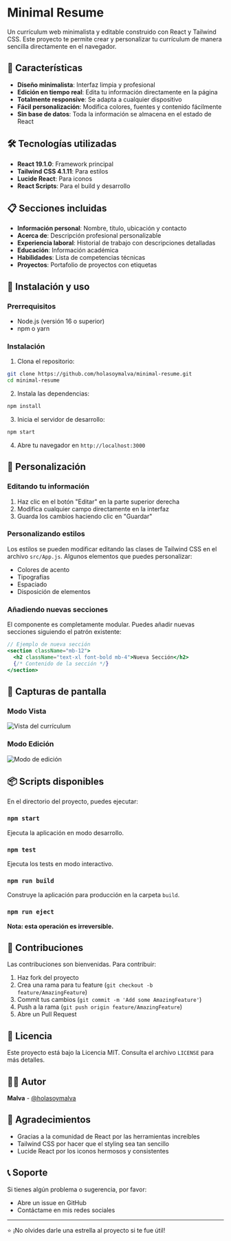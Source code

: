 # Minimal Resume

Un currículum web minimalista y editable construido con React y Tailwind CSS. Este proyecto te permite crear y personalizar tu currículum de manera sencilla directamente en el navegador.

## 🚀 Características

- **Diseño minimalista**: Interfaz limpia y profesional
- **Edición en tiempo real**: Edita tu información directamente en la página
- **Totalmente responsive**: Se adapta a cualquier dispositivo
- **Fácil personalización**: Modifica colores, fuentes y contenido fácilmente
- **Sin base de datos**: Toda la información se almacena en el estado de React

## 🛠️ Tecnologías utilizadas

- **React 19.1.0**: Framework principal
- **Tailwind CSS 4.1.11**: Para estilos
- **Lucide React**: Para iconos
- **React Scripts**: Para el build y desarrollo

## 📋 Secciones incluidas

- **Información personal**: Nombre, título, ubicación y contacto
- **Acerca de**: Descripción profesional personalizable
- **Experiencia laboral**: Historial de trabajo con descripciones detalladas
- **Educación**: Información académica
- **Habilidades**: Lista de competencias técnicas
- **Proyectos**: Portafolio de proyectos con etiquetas

## 🚀 Instalación y uso

### Prerrequisitos

- Node.js (versión 16 o superior)
- npm o yarn

### Instalación

1. Clona el repositorio:
```bash
git clone https://github.com/holasoymalva/minimal-resume.git
cd minimal-resume
```

2. Instala las dependencias:
```bash
npm install
```

3. Inicia el servidor de desarrollo:
```bash
npm start
```

4. Abre tu navegador en `http://localhost:3000`

## 📝 Personalización

### Editando tu información

1. Haz clic en el botón "Editar" en la parte superior derecha
2. Modifica cualquier campo directamente en la interfaz
3. Guarda los cambios haciendo clic en "Guardar"

### Personalizando estilos

Los estilos se pueden modificar editando las clases de Tailwind CSS en el archivo `src/App.js`. Algunos elementos que puedes personalizar:

- Colores de acento
- Tipografías
- Espaciado
- Disposición de elementos

### Añadiendo nuevas secciones

El componente es completamente modular. Puedes añadir nuevas secciones siguiendo el patrón existente:

```jsx
// Ejemplo de nueva sección
<section className="mb-12">
  <h2 className="text-xl font-bold mb-4">Nueva Sección</h2>
  {/* Contenido de la sección */}
</section>
```

## 🎨 Capturas de pantalla

### Modo Vista
![Vista del currículum](screenshot-view.png)

### Modo Edición
![Modo de edición](screenshot-edit.png)

## 📦 Scripts disponibles

En el directorio del proyecto, puedes ejecutar:

### `npm start`
Ejecuta la aplicación en modo desarrollo.

### `npm test`
Ejecuta los tests en modo interactivo.

### `npm run build`
Construye la aplicación para producción en la carpeta `build`.

### `npm run eject`
**Nota: esta operación es irreversible.**

## 🤝 Contribuciones

Las contribuciones son bienvenidas. Para contribuir:

1. Haz fork del proyecto
2. Crea una rama para tu feature (`git checkout -b feature/AmazingFeature`)
3. Commit tus cambios (`git commit -m 'Add some AmazingFeature'`)
4. Push a la rama (`git push origin feature/AmazingFeature`)
5. Abre un Pull Request

## 📜 Licencia

Este proyecto está bajo la Licencia MIT. Consulta el archivo `LICENSE` para más detalles.

## 👨‍💻 Autor

**Malva** - [@holasoymalva](https://github.com/holasoymalva)

## 🙏 Agradecimientos

- Gracias a la comunidad de React por las herramientas increíbles
- Tailwind CSS por hacer que el styling sea tan sencillo
- Lucide React por los iconos hermosos y consistentes

## 📞 Soporte

Si tienes algún problema o sugerencia, por favor:
- Abre un issue en GitHub
- Contáctame en mis redes sociales

---

⭐ ¡No olvides darle una estrella al proyecto si te fue útil!
